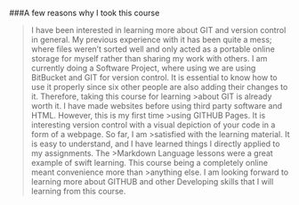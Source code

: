 ###A few reasons why I took this course

>I have been interested in learning more about GIT and version control in general. My previous experience with it has been quite a mess; where files weren’t sorted well and only acted as a portable online storage for myself rather than sharing my work with others. I am currently doing a Software Project, where using we are using BitBucket and GIT for version control. It is essential to know how to use it properly since six other people are also adding their changes to it. Therefore, taking this course for learning >about GIT is already worth it.  I have made websites before using third party software and HTML. However, this is my first time >using GITHUB Pages. It is interesting version control with a visual depiction of your code in a form of a webpage. So far, I am >satisfied with the learning material. It is easy to understand, and I have learned things I directly applied to my assignments. The >Markdown Language lessons were a great example of swift learning. This course being a completely online meant convenience more than >anything else. I am looking forward to learning more about GITHUB and other Developing skills that I will learning from this course.
